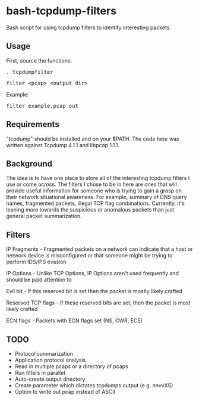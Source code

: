 bash-tcpdump-filters
====================

Bash script for using tcpdump filters to identify interesting packets

Usage
-----
First, source the functions:
<pre>. tcpdumpfilter</pre>

<pre>filter &lt;pcap&gt; &lt;output dir&gt;</pre>

Example: <pre>filter example.pcap out</pre>

Requirements
------------
"tcpdump" should be installed and on your $PATH. The code here was written against Tcpdump 4.1.1 and libpcap 1.1.1.

Background
----------
The idea is to have one place to store all of the interesting tcpdump filters I use or come across. The filters I chose to be in here are ones that will provide useful information for someone who is trying to gain a grasp on their network situational awareness. For example, summary of DNS query names, fragmented packets, illegal TCP flag combinations. Currently, it's leaning more towards the suspicious or anomalous packets than just general packet summarization.

Filters
-------
IP Fragments - Fragmented packets on a network can indicate that a host or network device is misconfigured or that someone might be trying to perform IDS/IPS evasion

IP Options - Unlike TCP Options, IP Options aren't used frequently and should be paid attention to

Evil bit - If this reserved bit is set then the packet is mostly likely crafted

Reserved TCP flags - If these reserved bits are set, then the packet is most likely crafted

ECN flags - Packets with ECN flags set (NS, CWR, ECE)


TODO
----
* Protocol summarization
* Application protocol analysis
* Read in multiple pcaps or a directory of pcaps
* Run filters in parallel
* Auto-create output directory
* Create parameter which dictates tcpdumps output (e.g. nnvvXS)
* Option to write out pcap instead of ASCII
